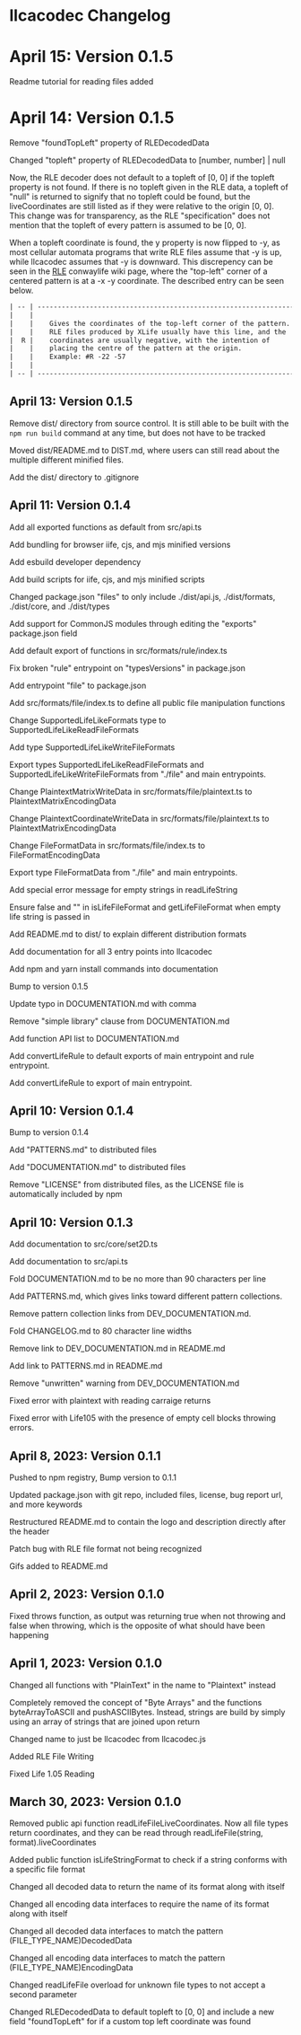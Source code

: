 
# llcacodec Changelog

# April 15: Version 0.1.5

Readme tutorial for reading files added

# April 14: Version 0.1.5

Remove "foundTopLeft" property of RLEDecodedData

Changed "topleft" property of RLEDecodedData to [number, number] | null

Now, the RLE decoder does not default to a topleft of [0, 0] if the topleft
property is not found. If there is no topleft given in the RLE data, a topleft
of "null" is returned to signify that no topleft could be found, but the
liveCoordinates are still listed as if they were relative to the origin [0, 0].
This change was for transparency, as the RLE "specification" does not mention
that the topleft of every pattern is assumed to be [0, 0].

When a topleft coordinate is found, the y property is now flipped to -y, as most
cellular automata programs that write RLE files assume that -y is up, while
llcacodec assumes that -y is downward. This discrepency can be seen in the
[RLE](https://conwaylife.com/wiki/Run_Length_Encoded) conwaylife wiki page,
where the "top-left" corner of a centered pattern
is at a -x -y coordinate. The described entry can be seen below.

```txt
| -- | ------------------------------------------------------------------- |  
|    |                                                                     |  
|    |    Gives the coordinates of the top-left corner of the pattern.     |  
|    |    RLE files produced by XLife usually have this line, and the      |  
|  R |    coordinates are usually negative, with the intention of          |  
|    |    placing the centre of the pattern at the origin.                 |  
|    |    Example: #R -22 -57                                              |  
|    |                                                                     |  
| -- | ------------------------------------------------------------------- |  
```

## April 13: Version 0.1.5

Remove dist/ directory from source control. It is still able to be built
with the ```npm run build``` command at any time, but does not have to be
tracked

Moved dist/README.md to DIST.md, where users can still read about the multiple
different minified files.

Add the dist/ directory to .gitignore

## April 11: Version 0.1.4

Add all exported functions as default from src/api.ts

Add bundling for browser iife, cjs, and mjs minified versions

Add esbuild developer dependency

Add build scripts for iife, cjs, and mjs minified scripts

Changed package.json "files" to only include ./dist/api.js, ./dist/formats,
./dist/core, and ./dist/types

Add support for CommonJS modules through editing the "exports"
package.json field

Add default export of functions in src/formats/rule/index.ts

Fix broken "rule" entrypoint on "typesVersions" in package.json

Add entrypoint "file" to package.json

Add src/formats/file/index.ts to define all public file manipulation functions

Change SupportedLifeLikeFormats type to SupportedLifeLikeReadFileFormats

Add type SupportedLifeLikeWriteFileFormats

Export types SupportedLifeLikeReadFileFormats and
SupportedLifeLikeWriteFileFormats from "./file" and main entrypoints.

Change PlaintextMatrixWriteData in src/formats/file/plaintext.ts
to PlaintextMatrixEncodingData

Change PlaintextCoordinateWriteData in src/formats/file/plaintext.ts
to PlaintextMatrixEncodingData

Change FileFormatData in src/formats/file/index.ts to FileFormatEncodingData

Export type FileFormatData from "./file" and main entrypoints.

Add special error message for empty strings in readLifeString

Ensure false and "" in isLifeFileFormat and getLifeFileFormat when empty
life string is passed in

Add README.md to dist/ to explain different distribution formats

Add documentation for all 3 entry points into llcacodec

Add npm and yarn install commands into documentation

Bump to version 0.1.5

Update typo in DOCUMENTATION.md with comma

Remove "simple library" clause from DOCUMENTATION.md

Add function API list to DOCUMENTATION.md

Add convertLifeRule to default exports of main entrypoint and rule entrypoint.

Add convertLifeRule to export of main entrypoint.

## April 10: Version 0.1.4

Bump to version 0.1.4

Add "PATTERNS.md" to distributed files

Add "DOCUMENTATION.md" to distributed files

Remove "LICENSE" from distributed files, as the LICENSE file is
automatically included by npm

## April 10: Version 0.1.3

Add documentation to src/core/set2D.ts

Add documentation to src/api.ts

Fold DOCUMENTATION.md to be no more than 90 characters per line

Add PATTERNS.md, which gives links toward different pattern collections.  

Remove pattern collection links from DEV_DOCUMENTATION.md.

Fold CHANGELOG.md to 80 character line widths

Remove link to DEV_DOCUMENTATION.md in README.md

Add link to PATTERNS.md in README.md

Remove "unwritten" warning from DEV_DOCUMENTATION.md

Fixed error with plaintext with reading carraige returns

Fixed error with Life105 with the presence of empty cell blocks throwing errors.

## April 8, 2023: Version 0.1.1

Pushed to npm registry, Bump version to 0.1.1

Updated package.json with git repo, included files, license, bug report url,
and more keywords

Restructured README.md to contain the logo and description directly after the
header

Patch bug with RLE file format not being recognized

Gifs added to README.md

## April 2, 2023: Version 0.1.0

Fixed throws function, as output was returning true when not throwing and false
when throwing, which is
the opposite of what should have been happening

## April 1, 2023: Version 0.1.0

Changed all functions with "PlainText" in the name to "Plaintext" instead

Completely removed the concept of "Byte Arrays" and the functions
byteArrayToASCII and pushASCIIBytes. Instead, strings are build by simply using
an array of strings that are joined upon return

Changed name to just be llcacodec from llcacodec.js

Added RLE File Writing

Fixed Life 1.05 Reading

## March 30, 2023: Version 0.1.0

Removed public api function readLifeFileLiveCoordinates. Now all file types
return coordinates, and they can be read through readLifeFile(string,
format).liveCoordinates

Added public function isLifeStringFormat to check if a string conforms with a
specific file format

Changed all decoded data to return the name of its format along with itself

Changed all encoding data interfaces to require the name of its format along
with itself

Changed all decoded data interfaces to match the pattern
(FILE_TYPE_NAME)DecodedData

Changed all encoding data interfaces to match the pattern
(FILE_TYPE_NAME)EncodingData

Changed readLifeFile overload for unknown file types to not accept a second
parameter

Changed RLEDecodedData to default topleft to [0, 0] and include a new field
"foundTopLeft" for if a custom top left coordinate was found
